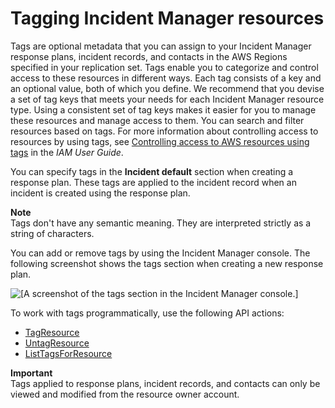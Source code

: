 # Tagging Incident Manager resources<a name="tagging"></a>

Tags are optional metadata that you can assign to your Incident Manager response plans, incident records, and contacts in the AWS Regions specified in your replication set\. Tags enable you to categorize and control access to these resources in different ways\. Each tag consists of a key and an optional value, both of which you define\. We recommend that you devise a set of tag keys that meets your needs for each Incident Manager resource type\. Using a consistent set of tag keys makes it easier for you to manage these resources and manage access to them\. You can search and filter resources based on tags\. For more information about controlling access to resources by using tags, see [Controlling access to AWS resources using tags](https://docs.aws.amazon.com/IAM/latest/UserGuide/access_tags.html) in the *IAM User Guide*\.

You can specify tags in the **Incident default** section when creating a response plan\. These tags are applied to the incident record when an incident is created using the response plan\.

**Note**  
Tags don't have any semantic meaning\. They are interpreted strictly as a string of characters\.

You can add or remove tags by using the Incident Manager console\. The following screenshot shows the tags section when creating a new response plan\.

![\[A screenshot of the tags section in the Incident Manager console.\]](http://docs.aws.amazon.com/incident-manager/latest/userguide/images/tags.png)

To work with tags programmatically, use the following API actions:
+ [TagResource](https://docs.aws.amazon.com/incident-manager/latest/APIReference/API_TagResource.html)
+ [UntagResource](https://docs.aws.amazon.com/incident-manager/latest/APIReference/API_UntagResource.html)
+ [ListTagsForResource](https://docs.aws.amazon.com/incident-manager/latest/APIReference/API_ListTagsForResource.html)

**Important**  
Tags applied to response plans, incident records, and contacts can only be viewed and modified from the resource owner account\.